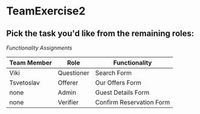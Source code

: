 # TeamExercise2

## Pick the task you'd like from the remaining roles:
*Functionality Assignments*

| Team Member | Role         | Functionality                     |
|-------------|--------------|-----------------------------------|
| Viki        | Questioner   | Search Form                       |
| Tsvetoslav  | Offerer      | Our Offers Form                   |
| none        | Admin        | Guest Details Form                |
| none        | Verifier     | Confirm Reservation Form          |
